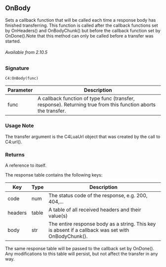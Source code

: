 ## OnBody

Sets a callback function that will be called each time a response body has finished transferring. This function is called after the callback functions set by OnHeaders() and OnBodyChunk() but before the callback function set by OnDone().Note that this method can only be called before a transfer was started. 

###### Available from 2.10.5


### Signature

`C4:OnBody(func)`


| Parameter | Description |
| --- | --- |
| func |  A callback function of type func (transfer, response). Returning true from this function aborts the transfer. |

### Usage Note

 The transfer argument is the C4LuaUrl object that was created by the call to C4:url().


### Returns

A reference to itself.

The response table contains the following keys:

| Key | Type | Description |
| --- | --- | --- |
| code | num | The status code of the response, e.g. 200, 404,... |
| headers | table | A table of all received headers and their value(s) |
| body | str | The entire response body as a string. This key is absent if a callback was set with OnBodyChunk(). |

The same response table will be passed to the callback set by OnDone().  Any modifications to this table will persist, but not affect the transfer in any way.